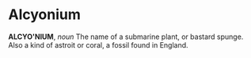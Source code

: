# Alcyonium

**ALCYO'NIUM**, _noun_ The name of a submarine plant, or bastard spunge. Also a kind of astroit or coral, a fossil found in England.
